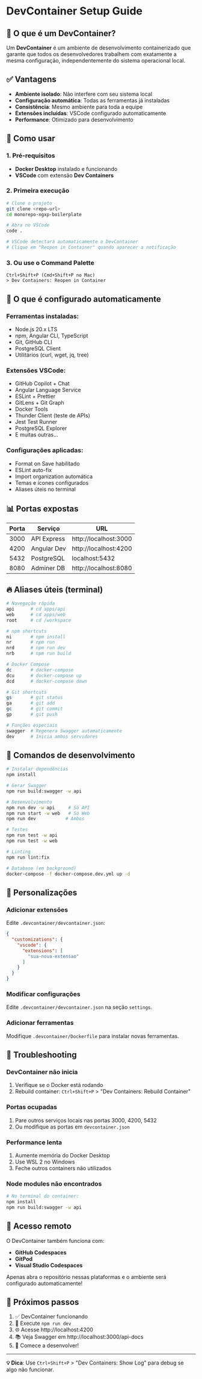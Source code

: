 # DevContainer Setup Guide

## 🐳 O que é um DevContainer?

Um **DevContainer** é um ambiente de desenvolvimento containerizado que garante que todos os desenvolvedores trabalhem com exatamente a mesma configuração, independentemente do sistema operacional local.

## ✅ Vantagens

- **Ambiente isolado**: Não interfere com seu sistema local
- **Configuração automática**: Todas as ferramentas já instaladas
- **Consistência**: Mesmo ambiente para toda a equipe
- **Extensões incluídas**: VSCode configurado automaticamente
- **Performance**: Otimizado para desenvolvimento

## 🚀 Como usar

### 1. Pré-requisitos

- **Docker Desktop** instalado e funcionando
- **VSCode** com extensão **Dev Containers**

### 2. Primeira execução

```bash
# Clone o projeto
git clone <repo-url>
cd monorepo-ngxp-boilerplate

# Abra no VSCode
code .

# VSCode detectará automaticamente o DevContainer
# Clique em "Reopen in Container" quando aparecer a notificação
```

### 3. Ou use o Command Palette

```
Ctrl+Shift+P (Cmd+Shift+P no Mac)
> Dev Containers: Reopen in Container
```

## 🔧 O que é configurado automaticamente

### **Ferramentas instaladas:**
- Node.js 20.x LTS
- npm, Angular CLI, TypeScript
- Git, GitHub CLI
- PostgreSQL Client
- Utilitários (curl, wget, jq, tree)

### **Extensões VSCode:**
- GitHub Copilot + Chat
- Angular Language Service  
- ESLint + Prettier
- GitLens + Git Graph
- Docker Tools
- Thunder Client (teste de APIs)
- Jest Test Runner
- PostgreSQL Explorer
- E muitas outras...

### **Configurações aplicadas:**
- Format on Save habilitado
- ESLint auto-fix
- Import organization automática
- Temas e ícones configurados
- Aliases úteis no terminal

## 📊 Portas expostas

| Porta | Serviço | URL |
|-------|---------|-----|
| 3000 | API Express | http://localhost:3000 |
| 4200 | Angular Dev | http://localhost:4200 |
| 5432 | PostgreSQL | localhost:5432 |
| 8080 | Adminer DB | http://localhost:8080 |

## 🔥 Aliases úteis (terminal)

```bash
# Navegação rápida
api      # cd apps/api
web      # cd apps/web
root     # cd /workspace

# npm shortcuts
ni       # npm install
nr       # npm run
nrd      # npm run dev
nrb      # npm run build

# Docker Compose
dc       # docker-compose
dcu      # docker-compose up
dcd      # docker-compose down

# Git shortcuts
gs       # git status
ga       # git add
gc       # git commit
gp       # git push

# Funções especiais
swagger  # Regenera Swagger automaticamente
dev      # Inicia ambos servidores
```

## 🧪 Comandos de desenvolvimento

```bash
# Instalar dependências
npm install

# Gerar Swagger
npm run build:swagger -w api

# Desenvolvimento
npm run dev -w api     # Só API
npm run start -w web   # Só Web
npm run dev           # Ambos

# Testes
npm run test -w api
npm run test -w web

# Linting
npm run lint:fix

# Database (em background)
docker-compose -f docker-compose.dev.yml up -d
```

## 🔧 Personalizações

### Adicionar extensões
Edite `.devcontainer/devcontainer.json`:

```json
{
  "customizations": {
    "vscode": {
      "extensions": [
        "sua-nova-extensao"
      ]
    }
  }
}
```

### Modificar configurações
Edite `.devcontainer/devcontainer.json` na seção `settings`.

### Adicionar ferramentas
Modifique `.devcontainer/Dockerfile` para instalar novas ferramentas.

## 🚨 Troubleshooting

### DevContainer não inicia
1. Verifique se o Docker está rodando
2. Rebuild container: `Ctrl+Shift+P` > "Dev Containers: Rebuild Container"

### Portas ocupadas
1. Pare outros serviços locais nas portas 3000, 4200, 5432
2. Ou modifique as portas em `devcontainer.json`

### Performance lenta
1. Aumente memória do Docker Desktop
2. Use WSL 2 no Windows
3. Feche outros containers não utilizados

### Node modules não encontrados
```bash
# No terminal do container:
npm install
npm run build:swagger -w api
```

## 📱 Acesso remoto

O DevContainer também funciona com:
- **GitHub Codespaces**
- **GitPod**
- **Visual Studio Codespaces**

Apenas abra o repositório nessas plataformas e o ambiente será configurado automaticamente!

## 🎯 Próximos passos

1. ✅ DevContainer funcionando
2. 🚀 Execute `npm run dev`
3. 🌐 Acesse http://localhost:4200
4. 📚 Veja Swagger em http://localhost:3000/api-docs
5. 🎉 Comece a desenvolver!

---

**💡 Dica**: Use `Ctrl+Shift+P` > "Dev Containers: Show Log" para debug se algo não funcionar.
